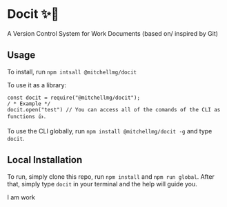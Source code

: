 # Docit ✨🙌

A Version Control System for Work Documents (based on/ inspired by Git)

## Usage

To install, run ``npm intsall @mitchellmg/docit``

To use it as a library:

```node
const docit = require("@mitchellmg/docit");
/ * Example */
docit.open("test") // You can access all of the comands of the CLI as functions 👍.
```

To use the CLI globally, run ``npm install @mitchellmg/docit -g`` and type ``docit``.


## Local Installation

To run, simply clone this repo, run ``npm install`` and ``npm run global``. After that, simply type ``docit`` in your terminal and the help will guide you.

I am work